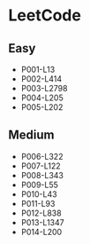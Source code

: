 # LeetCode

## Easy

- P001-L13
- P002-L414
- P003-L2798
- P004-L205
- P005-L202

## Medium

- P006-L322
- P007-L122
- P008-L343
- P009-L55
- P010-L43
- P011-L93
- P012-L838
- P013-L1347
- P014-L200
